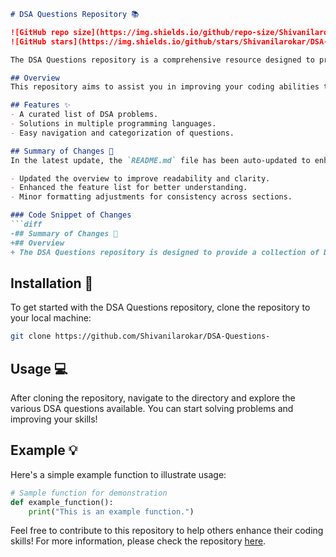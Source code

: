 ```markdown
# DSA Questions Repository 📚

![GitHub repo size](https://img.shields.io/github/repo-size/Shivanilarokar/DSA-Questions-)
![GitHub stars](https://img.shields.io/github/stars/Shivanilarokar/DSA-Questions-?style=social)

The DSA Questions repository is a comprehensive resource designed to provide a collection of Data Structures and Algorithms (DSA) questions to help you enhance your coding skills and prepare for technical interviews.

## Overview
This repository aims to assist you in improving your coding abilities through a curated collection of Data Structures and Algorithms (DSA) questions.

## Features ✨
- A curated list of DSA problems.
- Solutions in multiple programming languages.
- Easy navigation and categorization of questions.

## Summary of Changes 💖
In the latest update, the `README.md` file has been auto-updated to enhance clarity and presentation. Below are the specific changes made:

- Updated the overview to improve readability and clarity.
- Enhanced the feature list for better understanding.
- Minor formatting adjustments for consistency across sections.

### Code Snippet of Changes
```diff
-## Summary of Changes 💖
+## Overview
+ The DSA Questions repository is designed to provide a collection of Data Structures and Algorithms (DSA) questions to help you enhance your coding skills and prepare for technical interviews.
```

## Installation 🚀
To get started with the DSA Questions repository, clone the repository to your local machine:
```bash
git clone https://github.com/Shivanilarokar/DSA-Questions-
```

## Usage 💻
After cloning the repository, navigate to the directory and explore the various DSA questions available. You can start solving problems and improving your skills!

## Example 💡
Here's a simple example function to illustrate usage:
```python
# Sample function for demonstration
def example_function():
    print("This is an example function.")
```

Feel free to contribute to this repository to help others enhance their coding skills! For more information, please check the repository [here](https://github.com/Shivanilarokar/DSA-Questions-).
```